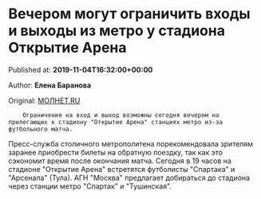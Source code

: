 
# Вечером могут ограничить входы и выходы из метро у стадиона Открытие Арена

Published at: **2019-11-04T16:32:00+00:00**

Author: **Елена Баранова**

Original: [МОЛНЕТ.RU](https://www.molnet.ru/mos/ru/important/o_717352)


        Ограничения на вход и выход возможны сегодня вечером на прилегающих к стадиону "Открытие Арена" станциях метро из-за футбольного матча.
      
Пресс-служба столичного метрополитена порекомендовала зрителям заранее приобрести билеты на обратную поездку, так как это сэкономит время после окончания матча. Сегодня в 19 часов на стадионе "Открытие Арена" встретятся футболисты "Спартака" и "Арсенала" (Тула).
АГН "Москва" предлагает добираться до стадиона через станции метро "Спартак" и "Тушинская".
